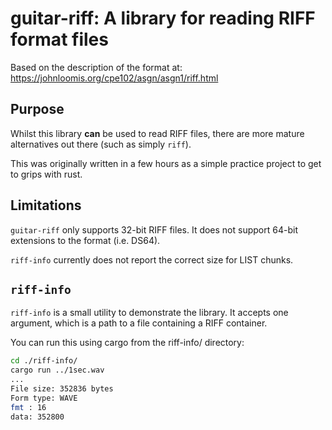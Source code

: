 # guitar-riff: A library for reading RIFF format files

Based on the description of the format at: https://johnloomis.org/cpe102/asgn/asgn1/riff.html

## Purpose

Whilst this library **can** be used to read RIFF files, there are more mature alternatives out there (such as simply `riff`).

This was originally written in a few hours as a simple practice project to get to grips with rust.

## Limitations

`guitar-riff` only supports 32-bit RIFF files. It does not support 64-bit extensions to the format (i.e. DS64).

`riff-info` currently does not report the correct size for LIST chunks.

## `riff-info`

`riff-info` is a small utility to demonstrate the library. It accepts one argument, which is a path to a file containing a RIFF container.

You can run this using cargo from the riff-info/ directory:

```bash
cd ./riff-info/
cargo run ../1sec.wav
...
File size: 352836 bytes
Form type: WAVE
fmt : 16
data: 352800
```
